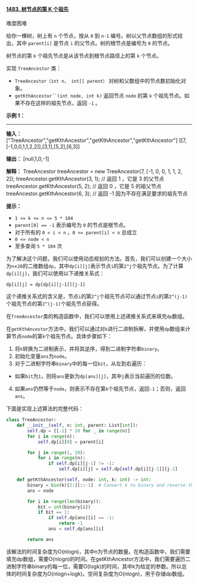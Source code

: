 #### [1483. 树节点的第 K 个祖先](https://leetcode.cn/problems/kth-ancestor-of-a-tree-node/)

难度困难

给你一棵树，树上有 `n` 个节点，按从 `0` 到 `n-1` 编号。树以父节点数组的形式给出，其中 `parent[i]` 是节点 `i` 的父节点。树的根节点是编号为 `0` 的节点。

树节点的第 *`k`* 个祖先节点是从该节点到根节点路径上的第 `k` 个节点。

实现 `TreeAncestor` 类：

- `TreeAncestor（int n， int[] parent）` 对树和父数组中的节点数初始化对象。
- `getKthAncestor``(int node, int k)` 返回节点 `node` 的第 `k` 个祖先节点。如果不存在这样的祖先节点，返回 `-1` 。

**示例 1：**

****

**输入：**
["TreeAncestor","getKthAncestor","getKthAncestor","getKthAncestor"]
[[7,[-1,0,0,1,1,2,2]],[3,1],[5,2],[6,3]]

**输出：**
[null,1,0,-1]

**解释：**
TreeAncestor treeAncestor = new TreeAncestor(7, [-1, 0, 0, 1, 1, 2, 2]);
treeAncestor.getKthAncestor(3, 1); // 返回 1 ，它是 3 的父节点
treeAncestor.getKthAncestor(5, 2); // 返回 0 ，它是 5 的祖父节点
treeAncestor.getKthAncestor(6, 3); // 返回 -1 因为不存在满足要求的祖先节点

**提示：**

- `1 <= k <= n <= 5 * 104`
- `parent[0] == -1` 表示编号为 `0` 的节点是根节点。
- 对于所有的 `0 < i < n` ，`0 <= parent[i] < n` 总成立
- `0 <= node < n`
- 至多查询 `5 * 104` 次

为了解决这个问题，我们可以使用动态规划的方法。首先，我们可以创建一个大小为`n`×`20`的二维数组`dp`，其中`dp[i][j]`表示节点`i`的第`2^j`个祖先节点。为了计算`dp[i][j]`，我们可以使用以下递推关系式：

```
dp[i][j] = dp[dp[i][j-1]][j-1]
```

这个递推关系式的含义是，节点`i`的第`2^j`个祖先节点可以通过节点`i`的第`2^(j-1)`个祖先节点的第`2^(j-1)`个祖先节点获得。

在`TreeAncestor`类的构造函数中，我们可以使用上述递推关系式来填充`dp`数组。

在`getKthAncestor`方法中，我们可以通过对`k`进行二进制拆解，并使用`dp`数组来计算节点`node`的第`k`个祖先节点。具体步骤如下：

1. 将`k`转换为二进制表示，并将其逆序，得到二进制字符串`binary`。
2. 初始化变量`ans`为`node`。
3. 对于二进制字符串`binary`中的每一位`bit`，从左到右遍历：
  - 如果`bit`为`1`，则将`ans`更新为`dp[ans][j]`，其中`j`表示当前遍历的位数。
4. 如果`ans`仍然等于`node`，则表示不存在第`k`个祖先节点，返回`-1`；否则，返回`ans`。

下面是实现上述算法的完整代码：

```python
class TreeAncestor:
    def __init__(self, n: int, parent: List[int]):
        self.dp = [[-1] * 20 for _ in range(n)]
        for i in range(n):
            self.dp[i][0] = parent[i]

        for j in range(1, 20):
            for i in range(n):
                if self.dp[i][j-1] != -1:
                    self.dp[i][j] = self.dp[self.dp[i][j-1]][j-1]

    def getKthAncestor(self, node: int, k: int) -> int:
        binary = bin(k)[2:][::-1]  # Convert k to binary and reverse the string
        ans = node

        for i in range(len(binary)):
            bit = int(binary[i])
            if bit == 1:
                if self.dp[ans][i] == -1:
                    return -1
                ans = self.dp[ans][i]

        return ans
```

该解法的时间复杂度为O(nlogn)，其中n为节点的数量。在构造函数中，我们需要填充dp数组，需要O(nlogn)的时间。在getKthAncestor方法中，我们需要遍历二进制字符串binary的每一位，需要O(logk)的时间，其中k为给定的参数。所以总体的时间复杂度为O(nlogn+logk)。空间复杂度为O(nlogn)，用于存储dp数组。